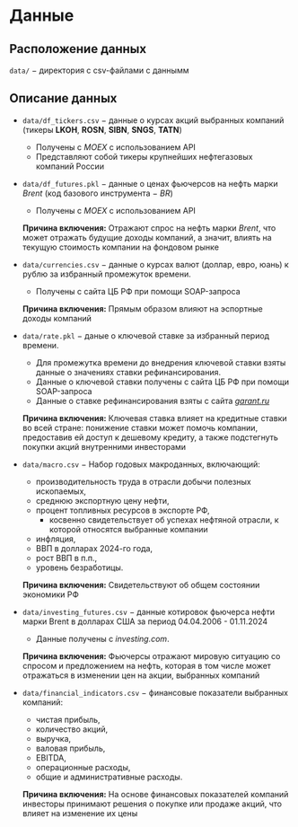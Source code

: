 # Данные

## Расположение данных

`data/` $-$ директория с csv-файлами с даннымм 

## Описание данных

- `data/df_tickers.csv` $-$ данные о курсах акций выбранных компаний (тикеры **LKOH**, **ROSN**, **SIBN**, **SNGS**, **TATN**)
    - Получены с *MOEX* с использованием API
    - Представляют собой тикеры крупнейших нефтегазовых компаний России

- `data/df_futures.pkl` $-$ данные о ценах фьючерсов на нефть марки *Brent* (код базового инструмента $-$ *BR*)
    - Получены с *MOEX* с использованием API

    **Причина включения:** Отражают спрос на нефть марки *Brent*, что может отражать будущие доходы компаний, а значит, влиять на текущую стоимость компании на фондовом рынке

- `data/currencies.csv` $-$ данные о курсах валют (доллар, евро, юань) к рублю за избранный промежуток времени.
    - Получены с сайта ЦБ РФ при помощи SOAP-запроса

    **Причина включения:** Прямым образом влияют на эспортные доходы компаний

- `data/rate.pkl` $-$ даные о ключевой ставке за избранный период времени.
    - Для промежутка времени до внедрения ключевой ставки взяты данные о значениях ставки рефинансирования.
    - Данные о ключевой ставки получены с сайта ЦБ РФ при помощи SOAP-запроса
    - Данные о ставке рефинансирования взяты с сайта [*garant.ru*](https://base.garant.ru/10180094/)
    
    **Причина включения:** Ключевая ставка влияет на кредитные ставки во всей стране: понижение ставки может помочь компании, предоставив ей доступ к дешевому кредиту, а также подстегнуть покупки акций внутренними инвесторами

- `data/macro.csv` $-$ Набор годовых макроданных, включающий:
    - производительность труда в отрасли добычи полезных ископаемых,
    - среднюю экспортную цену нефти,
    - процент топливных ресурсов в экспорте РФ,
        - косвенно свидетельствует об успехах нефтяной отрасли, к которой относятся выбранные компании
    - инфляция,
    - ВВП в долларах 2024-го года,
    - рост ВВП в п.п.,
    - уровень безработицы.
    
    **Причина включения:** Свидетельствуют об общем состоянии экономики РФ

- `data/investing_futures.csv` $-$ данные котировок фьючерса нефти марки Brent в долларах США за период 04.04.2006 - 01.11.2024
    - Данные получены с *investing.com*.
    
    **Причина включения:** Фьючерсы отражают мировую ситуацию со спросом и предложением на нефть, которая в том числе может отражаться в изменении цен на акции, выбранных компаний

- `data/financial_indicators.csv` $-$ финансовые показатели выбранных компаний:
    - чистая прибыль,
    - количество акций,
    - выручка,
    - валовая прибыль,
    - EBITDA,
    - операционные расходы,
    - общие и административные расходы.

    **Причина включения:** На основе финансовых показателей компаний инвесторы принимают решения о покупке или продаже акций, что влияет на изменение их цены 
